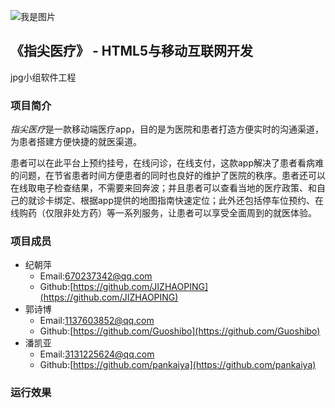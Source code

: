 ﻿![我是图片](https://github.com/edu2act/project-training-2015/blob/master/image/logo.png?raw=true)

## 《指尖医疗》 - HTML5与移动互联网开发

jpg小组软件工程

### 项目简介
*指尖医疗*是一款移动端医疗app，目的是为医院和患者打造方便实时的沟通渠道，为患者搭建方便快捷的就医渠道。

患者可以在此平台上预约挂号，在线问诊，在线支付，这款app解决了患者看病难的问题，在节省患者时间方便患者的同时也良好的维护了医院的秩序。患者还可以在线取电子检查结果，不需要来回奔波；并且患者可以查看当地的医疗政策、和自己的就诊卡绑定、根据app提供的地图指南快速定位；此外还包括停车位预约、在线购药（仅限非处方药）等一系列服务，让患者可以享受全面周到的就医体验。

### 项目成员
- 纪朝萍
	* Email:[670237342@qq.com]()
	* Github:[https://github.com/JIZHAOPING](https://github.com/JIZHAOPING)
- 郭诗博
	* Email:[1137603852@qq.com]()
	* Github:[https://github.com/Guoshibo](https://github.com/Guoshibo)	
- 潘凯亚
	* Email:[3131225624@qq.com]()
	* Github:[https://github.com/pankaiya](https://github.com/pankaiya)	

 ### 运行效果
